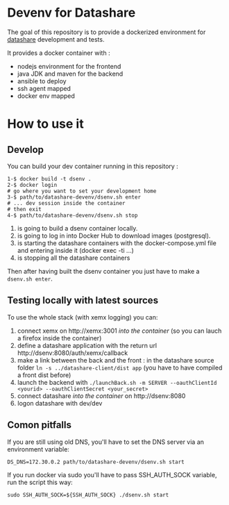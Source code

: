 # Devenv for Datashare

The goal of this repository is to provide a dockerized environment for [datashare](https://github.com/ICIJ/datashare) development and tests. 

It provides a docker container with :

- nodejs environment for the frontend
- java JDK and maven for the backend
- ansible to deploy
- ssh agent mapped
- docker env mapped

# How to use it

## Develop

You can build your dev container running in this repository :
```
1-$ docker build -t dsenv .
2-$ docker login
# go where you want to set your development home
3-$ path/to/datashare-devenv/dsenv.sh enter
# ... dev session inside the container
# then exit 
4-$ path/to/datashare-devenv/dsenv.sh stop
```

1. is going to build a dsenv container locally.
2. is going to log in into Docker Hub to download images (postgresql).
3. is starting the datashare containers with the docker-compose.yml file and entering inside it (docker exec -ti ...)
4. is stopping all the datashare containers

Then after having built the dsenv container you just have to make a `dsenv.sh enter`.

## Testing locally with latest sources

To use the whole stack (with xemx logging) you can:

1. connect xemx on http://xemx:3001 *into the container* (so you can lauch a firefox inside the container)
2. define a datashare application with the return url http://dsenv:8080/auth/xemx/callback
3. make a link between the back and the front : in the datashare source folder `ln -s ../datashare-client/dist app` (you have to have compiled a front dist before)
3. launch the backend with `./launchBack.sh -m SERVER --oauthClientId <yourid> --oauthClientSecret <your_secret>`
4. connect datashare *into the container* on http://dsenv:8080
5. logon datashare with dev/dev

## Comon pitfalls

If you are still using old DNS, you'll have to set the DNS server via an environment variable:

```
DS_DNS=172.30.0.2 path/to/datashare-devenv/dsenv.sh start
```


If you run docker via sudo you'll have to pass SSH_AUTH_SOCK variable, run the script this way:

```
sudo SSH_AUTH_SOCK=${SSH_AUTH_SOCK} ./dsenv.sh start
```
